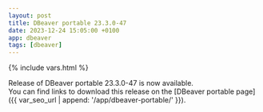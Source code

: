 ```yaml
---
layout: post
title: DBeaver portable 23.3.0-47
date: 2023-12-24 15:05:00 +0100
app: dbeaver
tags: [dbeaver]
---
```

{% include vars.html %}

Release of DBeaver portable 23.3.0-47 is now available.<br />
You can find links to download this release on the [DBeaver portable page]({{ var_seo_url | append: '/app/dbeaver-portable/' }}).
